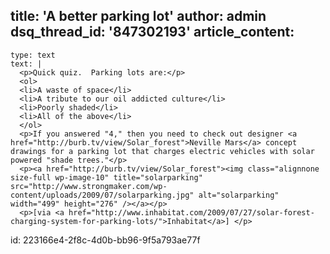 title: 'A better parking lot'
author: admin
dsq_thread_id: '847302193'
article_content:
  -
    type: text
    text: |
      <p>Quick quiz.  Parking lots are:</p>
      <ol>
      <li>A waste of space</li>
      <li>A tribute to our oil addicted culture</li>
      <li>Poorly shaded</li>
      <li>All of the above</li>
      </ol>
      <p>If you answered "4," then you need to check out designer <a href="http://burb.tv/view/Solar_forest">Neville Mars</a> concept drawings for a parking lot that charges electric vehicles with solar powered "shade trees."</p>
      <p><a href="http://burb.tv/view/Solar_forest"><img class="alignnone size-full wp-image-10" title="solarparking" src="http://www.strongmaker.com/wp-content/uploads/2009/07/solarparking.jpg" alt="solarparking" width="499" height="276" /></a></p>
      <p>[via <a href="http://www.inhabitat.com/2009/07/27/solar-forest-charging-system-for-parking-lots/">Inhabitat</a>] </p>
      
id: 223166e4-2f8c-4d0b-bb96-9f5a793ae77f
